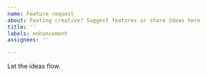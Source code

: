 ```yaml
---
name: Feature request
about: Feeling creative? Suggest features or share ideas here
title: ''
labels: enhancement
assignees: ''

---
```


Let the ideas flow.
